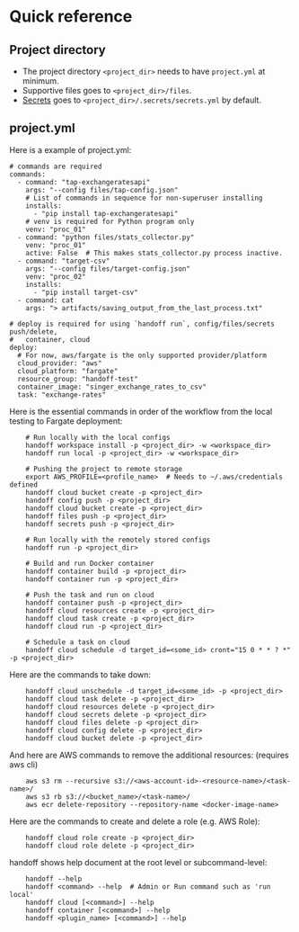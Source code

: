 # Quick reference

## Project directory

- The project directory `<project_dir>` needs to have `project.yml` at minimum.
- Supportive files goes to `<project_dir>/files`.
- [Secrets](/secrets.html) goes to `<project_dir>/.secrets/secrets.yml` by default.

## project.yml

Here is a example of project.yml:

```
# commands are required
commands:
  - command: "tap-exchangeratesapi"
    args: "--config files/tap-config.json"
    # List of commands in sequence for non-superuser installing
    installs:
      - "pip install tap-exchangeratesapi"
    # venv is required for Python program only
    venv: "proc_01"
  - command: "python files/stats_collector.py"
    venv: "proc_01"
    active: False  # This makes stats_collector.py process inactive.
  - command: "target-csv"
    args: "--config files/target-config.json"
    venv: "proc_02"
    installs:
      - "pip install target-csv"
  - command: cat
    args: "> artifacts/saving_output_from_the_last_process.txt"

# deploy is required for using `handoff run`, config/files/secrets push/delete,
#   container, cloud
deploy:
  # For now, aws/fargate is the only supported provider/platform
  cloud_provider: "aws"
  cloud_platform: "fargate"
  resource_group: "handoff-test"
  container_image: "singer_exchange_rates_to_csv"
  task: "exchange-rates"
```

Here is the essential commands in order of the workflow from the local testing
to Fargate deployment:

```
    # Run locally with the local configs
    handoff workspace install -p <project_dir> -w <workspace_dir>
    handoff run local -p <project_dir> -w <workspace_dir>

    # Pushing the project to remote storage
    export AWS_PROFILE=<profile_name>  # Needs to ~/.aws/credentials defined
    handoff cloud bucket create -p <project_dir>
    handoff config push -p <project_dir>
    handoff cloud bucket create -p <project_dir>
    handoff files push -p <project_dir>
    handoff secrets push -p <project_dir>

    # Run locally with the remotely stored configs
    handoff run -p <project_dir>

    # Build and run Docker container
    handoff container build -p <project_dir>
    handoff container run -p <project_dir>

    # Push the task and run on cloud
    handoff container push -p <project_dir>
    handoff cloud resources create -p <project_dir>
    handoff cloud task create -p <project_dir>
    handoff cloud run -p <project_dir>

    # Schedule a task on cloud
    handoff cloud schedule -d target_id=<some_id> cront="15 0 * * ? *" -p <project_dir>
```

Here are the commands to take down:

```
    handoff cloud unschedule -d target_id=<some_id> -p <project_dir>
    handoff cloud task delete -p <project_dir>
    handoff cloud resources delete -p <project_dir>
    handoff cloud secrets delete -p <project_dir>
    handoff cloud files delete -p <project_dir>
    handoff cloud config delete -p <project_dir>
    handoff cloud bucket delete -p <project_dir>
```

And here are AWS commands to remove the additional resources:
(requires aws cli)

```
    aws s3 rm --recursive s3://<aws-account-id>-<resource-name>/<task-name>/
    aws s3 rb s3://<bucket_name>/<task-name>/
    aws ecr delete-repository --repository-name <docker-image-name>
```

Here are the commands to create and delete a role (e.g. AWS Role):

```
    handoff cloud role create -p <project_dir> 
    handoff cloud role delete -p <project_dir>
```

handoff shows help document at the root level or subcommand-level:

```
    handoff --help
    handoff <command> --help  # Admin or Run command such as 'run local'
    handoff cloud [<command>] --help
    handoff container [<command>] --help
    handoff <plugin_name> [<command>] --help
```
